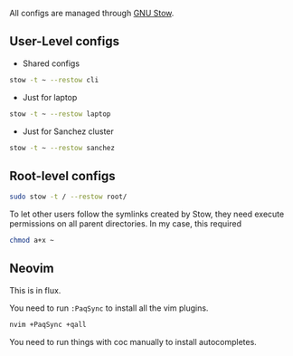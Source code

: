 All configs are managed through [GNU Stow][stow].

## User-Level configs
* Shared configs
```bash
stow -t ~ --restow cli
```
* Just for laptop
```bash
stow -t ~ --restow laptop
```
* Just for Sanchez cluster
```bash
stow -t ~ --restow sanchez
```

## Root-level configs
```bash
sudo stow -t / --restow root/
```
To let other users follow the symlinks created by Stow, they need execute
permissions on all parent directories.
In my case, this required
```bash
chmod a+x ~
```

## Neovim
This is in flux.

You need to run `:PaqSync` to install all the vim plugins.

```bash
nvim +PaqSync +qall
```
You need to run things with coc manually to install autocompletes.

[stow]: https://www.gnu.org/software/stow/
